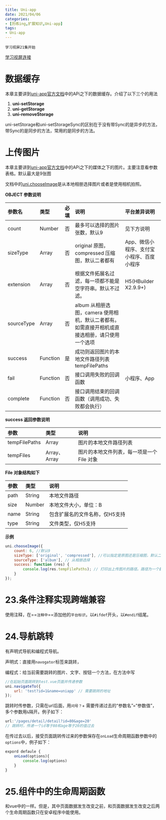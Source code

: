```yaml
---
title: Uni-app
date: 2021/04/06
categories:
- [历练ing,扩展知识,Uni-app]
tags:
- Uni-app
---
```


`学习视屏21集开始`

[学习视屏连接](https://www.bilibili.com/video/BV1BJ411W7pX?p=21&spm_id_from=pageDriver)

# 数据缓存

本章主要讲到[uni-app官方文档](https://uniapp.dcloud.io/api/storage/storage?id=setstorage)中的APi之下的数据缓存。介绍了以下三个的用法

1. **uni-setStorage**
2. **uni-getStorage**
3. **uni-removeStorage**

uni-setStorage和uni-setStorageSync的区别在于没有带Sync的是异步的方法，带Sync的是同步的方法，常用的是同步的方法。

# 上传图片

本章主要讲到[uni-app官方文档](https://uniapp.dcloud.io/api/storage/storage?id=setstorage)中的APi之下的媒体之下的图片。主要注意看参数表格。默认最大是9张图

文档中的[uni.chooseImage](https://uniapp.dcloud.io/api/media/image?id=chooseimage)是从本地相册选择图片或者是使用相机拍照。

**OBJECT 参数说明**

| 参数名     | 类型          | 必填 | 说明                                                         | 平台差异说明                              |
| :--------- | :------------ | :--- | :----------------------------------------------------------- | :---------------------------------------- |
| count      | Number        | 否   | 最多可以选择的图片张数，默认9                                | 见下方说明                                |
| sizeType   | Array<String> | 否   | original 原图，compressed 压缩图，默认二者都有               | App、微信小程序、支付宝小程序、百度小程序 |
| extension  | Array<String> | 否   | 根据文件拓展名过滤，每一项都不能是空字符串。默认不过滤。     | H5(HBuilder X2.9.9+)                      |
| sourceType | Array<String> | 否   | album 从相册选图，camera 使用相机，默认二者都有。如需直接开相机或直接选相册，请只使用一个选项 |                                           |
| success    | Function      | 是   | 成功则返回图片的本地文件路径列表 tempFilePaths               |                                           |
| fail       | Function      | 否   | 接口调用失败的回调函数                                       | 小程序、App                               |
| complete   | Function      | 否   | 接口调用结束的回调函数（调用成功、失败都会执行）             |                                           |

**success 返回参数说明**

| 参数          | 类型                       | 说明                                       |
| :------------ | :------------------------- | :----------------------------------------- |
| tempFilePaths | Array<String>              | 图片的本地文件路径列表                     |
| tempFiles     | Array<Object>、Array<File> | 图片的本地文件列表，每一项是一个 File 对象 |

**File 对象结构如下**

| 参数 | 类型   | 说明                           |
| :--- | :----- | :----------------------------- |
| path | String | 本地文件路径                   |
| size | Number | 本地文件大小，单位：B          |
| name | String | 包含扩展名的文件名称，仅H5支持 |
| type | String | 文件类型，仅H5支持             |

**示例**

```javascript
uni.chooseImage({
    count: 6, //默认9
    sizeType: ['original', 'compressed'], //可以指定是原图还是压缩图，默认二者都有
    sourceType: ['album'], // 从相册选择
    success: function (res) {
        console.log(res.tempFilePaths); // 打印出上传图片的路径。路径为一个数组，这是我们可以在data中声明一个数组，将上传的图片路径赋值（这里使用箭头函数，要不然this指向会出错）到这个数组中，再渲染出来，就可以查看到上传的图片了。
    }
});
```

# 23.条件注释实现跨端兼容

使用注释，在==`注释中`==添加他的`平台标识`，以`#ifdef`开头，以`#endif`结尾。

# 24.导航跳转

有声明式导航和编程式导航。

声明式：直接用`navogator`标签来跳转，

编程式：给当前需要跳转的图片、文字、按钮一个方法，在方法中写

```javascript
//在起始页面跳转到test.vue页面并传递参数
uni.navigateTo({
    url: 'test?id=1&name=uniapp' // 需要跳转的地址
});
```

跳转时传参数，只需在url后面，用`问号？`+ 需要传递过去的“参数名”=“参数值”，多个参数用`&`隔开。例子如下：

```javascript
url:'/pages/detail/detail?id=80&age=20' 
// 跳转时，传递一个id等于80和age等于20的值过去
```

在传过去以后，接受页面跳转传过来的参数保存在`onLoad`生命周期函数参数中的`options`中，例子如下：

```javascript
expord defaule {
	onLoad(options){
		console.log(options)
	}
}
```

# 25.组件中的生命周期函数

和vue中的一样。但是，其中页面数据发生改变之前，和页面数据发生改变之后两个生命周期函数只在安卓程序中能使用。